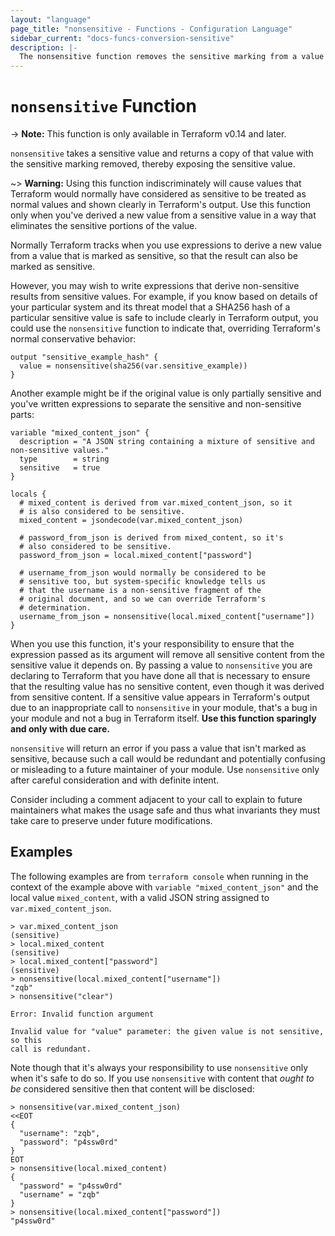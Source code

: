 ```yaml
---
layout: "language"
page_title: "nonsensitive - Functions - Configuration Language"
sidebar_current: "docs-funcs-conversion-sensitive"
description: |-
  The nonsensitive function removes the sensitive marking from a value that Terraform considers to be sensitive.
---
```


# `nonsensitive` Function

-> **Note:** This function is only available in Terraform v0.14 and later.

`nonsensitive` takes a sensitive value and returns a copy of that value with
the sensitive marking removed, thereby exposing the sensitive value.

~> **Warning:** Using this function indiscriminately will cause values that
Terraform would normally have considered as sensitive to be treated as normal
values and shown clearly in Terraform's output. Use this function only when
you've derived a new value from a sensitive value in a way that eliminates the
sensitive portions of the value.

Normally Terraform tracks when you use expressions to derive a new value from
a value that is marked as sensitive, so that the result can also be marked
as sensitive.

However, you may wish to write expressions that derive non-sensitive results
from sensitive values. For example, if you know based on details of your
particular system and its threat model that a SHA256 hash of a particular
sensitive value is safe to include clearly in Terraform output, you could use
the `nonsensitive` function to indicate that, overriding Terraform's normal
conservative behavior:

```hcl
output "sensitive_example_hash" {
  value = nonsensitive(sha256(var.sensitive_example))
}
```

Another example might be if the original value is only partially sensitive and
you've written expressions to separate the sensitive and non-sensitive parts:

```hcl
variable "mixed_content_json" {
  description = "A JSON string containing a mixture of sensitive and non-sensitive values."
  type        = string
  sensitive   = true
}

locals {
  # mixed_content is derived from var.mixed_content_json, so it
  # is also considered to be sensitive.
  mixed_content = jsondecode(var.mixed_content_json)

  # password_from_json is derived from mixed_content, so it's
  # also considered to be sensitive.
  password_from_json = local.mixed_content["password"]

  # username_from_json would normally be considered to be
  # sensitive too, but system-specific knowledge tells us
  # that the username is a non-sensitive fragment of the
  # original document, and so we can override Terraform's
  # determination.
  username_from_json = nonsensitive(local.mixed_content["username"])
}
```

When you use this function, it's your responsibility to ensure that the
expression passed as its argument will remove all sensitive content from
the sensitive value it depends on. By passing a value to `nonsensitive` you are
declaring to Terraform that you have done all that is necessary to ensure that
the resulting value has no sensitive content, even though it was derived
from sensitive content. If a sensitive value appears in Terraform's output
due to an inappropriate call to `nonsensitive` in your module, that's a bug in
your module and not a bug in Terraform itself.
**Use this function sparingly and only with due care.**

`nonsensitive` will return an error if you pass a value that isn't marked
as sensitive, because such a call would be redundant and potentially confusing
or misleading to a future maintainer of your module. Use `nonsensitive` only
after careful consideration and with definite intent.

Consider including a comment adjacent to your call to explain to future
maintainers what makes the usage safe and thus what invariants they must take
care to preserve under future modifications.

## Examples

The following examples are from `terraform console` when running in the
context of the example above with `variable "mixed_content_json"` and
the local value `mixed_content`, with a valid JSON string assigned to
`var.mixed_content_json`.

```
> var.mixed_content_json
(sensitive)
> local.mixed_content
(sensitive)
> local.mixed_content["password"]
(sensitive)
> nonsensitive(local.mixed_content["username"])
"zqb"
> nonsensitive("clear")

Error: Invalid function argument

Invalid value for "value" parameter: the given value is not sensitive, so this
call is redundant.
```

Note though that it's always your responsibility to use `nonsensitive` only
when it's safe to do so. If you use `nonsensitive` with content that
_ought to be_ considered sensitive then that content will be disclosed:

```
> nonsensitive(var.mixed_content_json)
<<EOT
{
  "username": "zqb",
  "password": "p4ssw0rd"
}
EOT
> nonsensitive(local.mixed_content)
{
  "password" = "p4ssw0rd"
  "username" = "zqb"
}
> nonsensitive(local.mixed_content["password"])
"p4ssw0rd"
```
